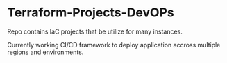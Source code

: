 # Terraform-Projects-DevOPs
Repo contains IaC projects that be utilize for many instances.


Currently working CI/CD framework to deploy application accross multiple regions and environments. 

